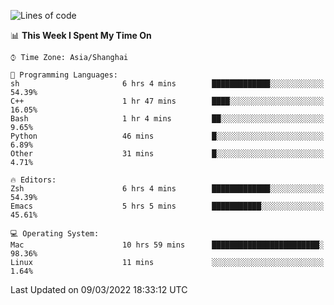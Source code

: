 <!--START_SECTION:waka-->
![Lines of code](https://img.shields.io/badge/From%20Hello%20World%20I%27ve%20Written-22%20Thousand%20lines%20of%20code-blue)

📊 **This Week I Spent My Time On** 

```text
⌚︎ Time Zone: Asia/Shanghai

💬 Programming Languages: 
sh                       6 hrs 4 mins        █████████████░░░░░░░░░░░░   54.39% 
C++                      1 hr 47 mins        ████░░░░░░░░░░░░░░░░░░░░░   16.05% 
Bash                     1 hr 4 mins         ██░░░░░░░░░░░░░░░░░░░░░░░   9.65% 
Python                   46 mins             █░░░░░░░░░░░░░░░░░░░░░░░░   6.89% 
Other                    31 mins             █░░░░░░░░░░░░░░░░░░░░░░░░   4.71%

🔥 Editors: 
Zsh                      6 hrs 4 mins        █████████████░░░░░░░░░░░░   54.39% 
Emacs                    5 hrs 5 mins        ███████████░░░░░░░░░░░░░░   45.61%

💻 Operating System: 
Mac                      10 hrs 59 mins      ████████████████████████░   98.36% 
Linux                    11 mins             ░░░░░░░░░░░░░░░░░░░░░░░░░   1.64%

```


 Last Updated on 09/03/2022 18:33:12 UTC
<!--END_SECTION:waka-->
